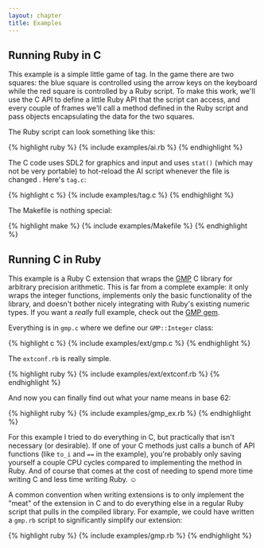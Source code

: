 ```yaml
---
layout: chapter
title: Examples
---
```


## Running Ruby in C ##

This example is a simple little game of tag. In the game there are two squares:
the blue square is controlled using the arrow keys on the keyboard while the red
square is controlled by a Ruby script. To make this work, we'll use the C API to
define a little Ruby API that the script can access, and every couple of frames
we'll call a method defined in the Ruby script and pass objects encapsulating
the data for the two squares.

The Ruby script can look something like this:

{% highlight ruby %}
{% include examples/ai.rb %}
{% endhighlight %}

The C code uses SDL2 for graphics and input and uses `stat()` (which may not be
very portable) to hot-reload the AI script whenever the file is changed . Here's
`tag.c`:

{% highlight c %}
{% include examples/tag.c %}
{% endhighlight %}

The Makefile is nothing special:

{% highlight make %}
{% include examples/Makefile %}
{% endhighlight %}

## Running C in Ruby ##

This example is a Ruby C extension that wraps the [GMP][gmp] C library for
arbitrary precision arithmetic. This is far from a complete example: it only
wraps the integer functions, implements only the basic functionality of the
library, and doesn't bother nicely integrating with Ruby's existing numeric
types. If you want a _really_ full example, check out the [GMP gem][gem].

[gmp]: https://gmplib.org/
[gem]: https://github.com/srawlins/gmp

Everything is in `gmp.c` where we define our `GMP::Integer` class:

{% highlight c %}
{% include examples/ext/gmp.c %}
{% endhighlight %}

The `extconf.rb` is really simple.

{% highlight ruby %}
{% include examples/ext/extconf.rb %}
{% endhighlight %}

And now you can finally find out what your name means in base 62:

{% highlight ruby %}
{% include examples/gmp_ex.rb %}
{% endhighlight %}

For this example I tried to do everything in C, but practically that isn't
necessary (or desirable). If one of your C methods just calls a bunch of API
functions (like `to_i` and `==` in the example), you're probably only saving
yourself a couple CPU cycles compared to implementing the method in Ruby. And of
course that comes at the cost of needing to spend more time writing C and less
time writing Ruby. &#9786;

A common convention when writing extensions is to only implement the "meat" of
the extension in C and to do everything else in a regular Ruby script that pulls
in the compiled library. For example, we could have written a `gmp.rb` script to
significantly simplify our extension:

{% highlight ruby %}
{% include examples/gmp.rb %}
{% endhighlight %}
